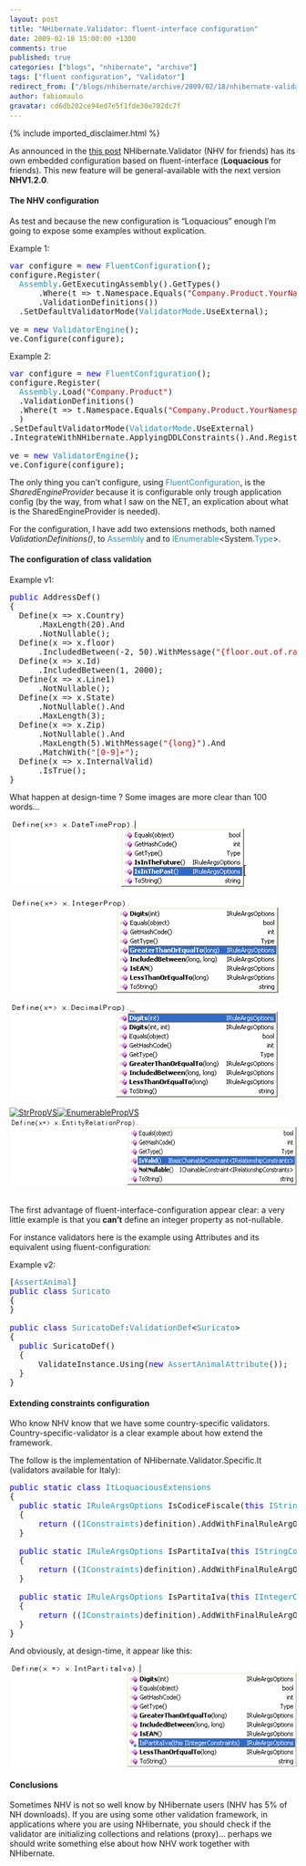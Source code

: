 ```yaml
---
layout: post
title: "NHibernate.Validator: fluent-interface configuration"
date: 2009-02-18 15:00:00 +1300
comments: true
published: true
categories: ["blogs", "nhibernate", "archive"]
tags: ["fluent configuration", "Validator"]
redirect_from: ["/blogs/nhibernate/archive/2009/02/18/nhibernate-validator-fluent-interface-configuration.aspx/", "/blogs/nhibernate/archive/2009/02/18/nhibernate-validator-fluent-interface-configuration.html"]
author: fabiomaulo
gravatar: cd6db202ce94ed7e5f1fde30e702dc7f
---
```

{% include imported_disclaimer.html %}

<p>As announced in the <a href="http://fabiomaulo.blogspot.com/2009/02/nhvloquacious-fluent-configuration-for.html">this post</a> NHibernate.Validator (NHV for friends) has its own embedded configuration based on fluent-interface (<strong>Loquacious</strong> for friends). This new feature will be general-available with the next version <strong>NHV1.2.0</strong>.</p>
<h4>The NHV configuration</h4>
<p>As test and because the new configuration is &ldquo;Loquacious&rdquo; enough I&rsquo;m going to expose some examples without explication.</p>
<p>Example 1:</p>
<pre class="code"><span style="color: blue">var </span>configure = <span style="color: blue">new </span><span style="color: #2b91af">FluentConfiguration</span>();<br />configure.Register(<br />  <span style="color: #2b91af">Assembly</span>.GetExecutingAssembly().GetTypes()<br />      .Where(t =&gt; t.Namespace.Equals(<span style="color: #a31515">"Company.Product.YourNamespace"</span>))<br />      .ValidationDefinitions())<br />  .SetDefaultValidatorMode(<span style="color: #2b91af">ValidatorMode</span>.UseExternal);<br /><br />ve = <span style="color: blue">new </span><span style="color: #2b91af">ValidatorEngine</span>();<br />ve.Configure(configure);</pre>
<p>Example 2:</p>
<pre class="code"><span style="color: blue">var </span>configure = <span style="color: blue">new </span><span style="color: #2b91af">FluentConfiguration</span>();<br />configure.Register(<br />  <span style="color: #2b91af">Assembly</span>.Load(<span style="color: #a31515">"Company.Product"</span>)<br />  .ValidationDefinitions()<br />  .Where(t =&gt; t.Namespace.Equals(<span style="color: #a31515">"Company.Product.YourNamespace"</span>))<br />  )<br />.SetDefaultValidatorMode(<span style="color: #2b91af">ValidatorMode</span>.UseExternal)<br />.IntegrateWithNHibernate.ApplyingDDLConstraints().And.RegisteringListeners();<br /><br />ve = <span style="color: blue">new </span><span style="color: #2b91af">ValidatorEngine</span>();<br />ve.Configure(configure);</pre>
<p>The only thing you can&rsquo;t configure, using <span style="color: #2b91af">FluentConfiguration</span>, is the <em>SharedEngineProvider</em> because it is configurable only trough application config (by the way, from what I saw on the NET, an explication about what is the SharedEngineProvider is needed).</p>
<p>For the configuration, I have add two extensions methods, both named <em>ValidationDefinitions()</em>, to <span style="color: #2b91af">Assembly</span> and to <span style="color: #2b91af">IEnumerable</span>&lt;System.<span style="color: #2b91af">Type</span>&gt;.</p>
<h4>The configuration of class validation</h4>
<p>Example v1:</p>
<pre class="code"><span style="color: blue">public </span>AddressDef()<br />{<br />  Define(x =&gt; x.Country)<br />      .MaxLength(20).And<br />      .NotNullable();<br />  Define(x =&gt; x.floor)<br />      .IncludedBetween(-2, 50).WithMessage(<span style="color: #a31515">"{floor.out.of.range}"</span>);<br />  Define(x =&gt; x.Id)<br />      .IncludedBetween(1, 2000);<br />  Define(x =&gt; x.Line1)<br />      .NotNullable();<br />  Define(x =&gt; x.State)<br />      .NotNullable().And<br />      .MaxLength(3);<br />  Define(x =&gt; x.Zip)<br />      .NotNullable().And<br />      .MaxLength(5).WithMessage(<span style="color: #a31515">"{long}"</span>).And<br />      .MatchWith(<span style="color: #a31515">"[0-9]+"</span>);<br />  Define(x =&gt; x.InternalValid)<br />      .IsTrue();<br />}</pre>
<p>What happen at design-time ? Some images are more clear than 100 words&hellip;</p>
<p><a href="/cfs-file.ashx/__key/CommunityServer.Blogs.Components.WeblogFiles/nhibernate/DateTimePropVS_5F00_55A70EE6.png"><img border="0" width="415" src="/images/posts/2009/02/18/DateTimePropVS_5F00_thumb_5F00_1570F56C.png" alt="DateTimePropVS" height="121" title="DateTimePropVS" /></a></p>
<p><a href="/cfs-file.ashx/__key/CommunityServer.Blogs.Components.WeblogFiles/nhibernate/DateTimePropVS_5F00_55A70EE6.png"></a><a href="/cfs-file.ashx/__key/CommunityServer.Blogs.Components.WeblogFiles/nhibernate/IntegerPropVS_5F00_23433B67.png"><img border="0" width="472" src="/images/posts/2009/02/18/IntegerPropVS_5F00_thumb_5F00_05D0EA5B.png" alt="IntegerPropVS" height="166" title="IntegerPropVS" /></a></p>
<p><a href="/cfs-file.ashx/__key/CommunityServer.Blogs.Components.WeblogFiles/nhibernate/IntegerPropVS_5F00_23433B67.png"></a><a href="/cfs-file.ashx/__key/CommunityServer.Blogs.Components.WeblogFiles/nhibernate/DecimalPropVS_5F00_536D16DB.png"><img border="0" width="471" src="/images/posts/2009/02/18/DecimalPropVS_5F00_thumb_5F00_2109435C.png" alt="DecimalPropVS" height="167" style="border-top-width: 0px; display: inline; border-left-width: 0px; border-bottom-width: 0px; border-right-width: 0px" title="DecimalPropVS" /></a></p>
<p><a href="/cfs-file.ashx/__key/CommunityServer.Blogs.Components.WeblogFiles/nhibernate/DecimalPropVS_5F00_536D16DB.png"></a> <a href="/cfs-file.ashx/__key/CommunityServer.Blogs.Components.WeblogFiles/nhibernate/StrPropVS_5F00_6EA56FDC.png"><img border="0" width="591" src="/cfs-file.ashx/__key/CommunityServer.Blogs.Components.WeblogFiles/nhibernate/StrPropVS_5F00_thumb_5F00_07350D2D.png" alt="StrPropVS" height="201" title="StrPropVS" /></a><a href="/cfs-file.ashx/__key/CommunityServer.Blogs.Components.WeblogFiles/nhibernate/EnumerablePropVS_5F00_62A37FA8.png"><img border="0" width="624" src="/cfs-file.ashx/__key/CommunityServer.Blogs.Components.WeblogFiles/nhibernate/EnumerablePropVS_5F00_thumb_5F00_10249F6C.png" alt="EnumerablePropVS" height="198" title="EnumerablePropVS" /></a><a href="/cfs-file.ashx/__key/CommunityServer.Blogs.Components.WeblogFiles/nhibernate/EntityRelationPropVS_5F00_529741A2.png"><img border="0" width="591" src="/images/posts/2009/02/18/EntityRelationPropVS_5F00_thumb_5F00_4458C8B2.png" alt="EntityRelationPropVS" height="120" style="border-top-width: 0px; display: inline; border-left-width: 0px; border-bottom-width: 0px; border-right-width: 0px" title="EntityRelationPropVS" /></a>&nbsp;&nbsp;</p>
<p>The first advantage of fluent-interface-configuration appear clear: a very little example is that you <strong>can&rsquo;t</strong> define an integer property as not-nullable.</p>
<p>For instance validators here is the example using Attributes and its equivalent using fluent-configuration:</p>
<p>
Example v2: 
</p>
<pre class="code">[<span style="color: #2b91af">AssertAnimal</span>]<br /><span style="color: blue">public class </span><span style="color: #2b91af">Suricato<br /></span>{<br />}<br /><br /><span style="color: blue">public class </span><span style="color: #2b91af">SuricatoDef</span>:<span style="color: #2b91af">ValidationDef</span>&lt;<span style="color: #2b91af">Suricato</span>&gt;<br />{<br />  <span style="color: blue">public </span>SuricatoDef()<br />  {<br />      ValidateInstance.Using(<span style="color: blue">new </span><span style="color: #2b91af">AssertAnimalAttribute</span>());<br />  }<br />}</pre>
<p>
<a href="http://11011.net/software/vspaste"></a></p>
<h4>Extending constraints configuration</h4>
<p>Who know NHV know that we have some country-specific validators. Country-specific-validator is a clear example about how extend the framework.</p>
<p>The follow is the implementation of NHibernate.Validator.Specific.It (validators available for Italy):</p>
<pre class="code"><span style="color: blue">public static class </span><span style="color: #2b91af">ItLoquaciousExtensions<br /></span>{<br />  <span style="color: blue">public static </span><span style="color: #2b91af">IRuleArgsOptions </span>IsCodiceFiscale(<span style="color: blue">this </span><span style="color: #2b91af">IStringConstraints </span>definition)<br />  {<br />      <span style="color: blue">return </span>((<span style="color: #2b91af">IConstraints</span>)definition).AddWithFinalRuleArgOptions(<span style="color: blue">new </span><span style="color: #2b91af">CodiceFiscaleAttribute</span>());<br />  }<br /><br />  <span style="color: blue">public static </span><span style="color: #2b91af">IRuleArgsOptions </span>IsPartitaIva(<span style="color: blue">this </span><span style="color: #2b91af">IStringConstraints </span>definition)<br />  {<br />      <span style="color: blue">return </span>((<span style="color: #2b91af">IConstraints</span>)definition).AddWithFinalRuleArgOptions(<span style="color: blue">new </span><span style="color: #2b91af">PartitaIvaAttribute</span>());<br />  }<br /><br />  <span style="color: blue">public static </span><span style="color: #2b91af">IRuleArgsOptions </span>IsPartitaIva(<span style="color: blue">this </span><span style="color: #2b91af">IIntegerConstraints </span>definition)<br />  {<br />      <span style="color: blue">return </span>((<span style="color: #2b91af">IConstraints</span>)definition).AddWithFinalRuleArgOptions(<span style="color: blue">new </span><span style="color: #2b91af">PartitaIvaAttribute</span>());<br />  }<br />}</pre>
<p>And obviously, at design-time, it appear like this:</p>
<p><a href="/cfs-file.ashx/__key/CommunityServer.Blogs.Components.WeblogFiles/nhibernate/It_5F00_IntegerPropVS_5F00_26E677A6.png"><img border="0" width="517" src="/images/posts/2009/02/18/It_5F00_IntegerPropVS_5F00_thumb_5F00_0D7E746C.png" alt="It_IntegerPropVS" height="181" style="border-top-width: 0px; display: inline; border-left-width: 0px; border-bottom-width: 0px; border-right-width: 0px" title="It_IntegerPropVS" /></a> </p>
<h4>Conclusions</h4>
<p>Sometimes NHV is not so well know by NHibernate users (NHV has 5% of NH downloads). If you are using some other validation framework, in applications where you are using NHibernate, you should check if the validator are initializing collections and relations (proxy)&hellip; perhaps we should write something else about how NHV work together with NHibernate.</p>
